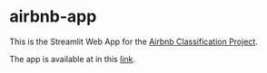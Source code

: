 # airbnb-app

This is the Streamlit Web App for the [Airbnb Classification Project](https://github.com/brunodifranco/project-airbnb-classification).

The app is available at in this [link](https://airbnb.streamlit.app/).
